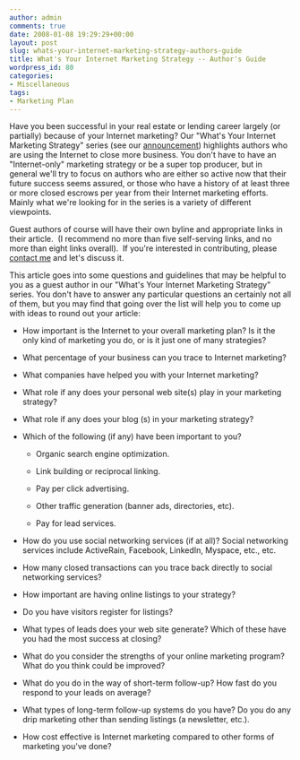 ```yaml
---
author: admin
comments: true
date: 2008-01-08 19:29:29+00:00
layout: post
slug: whats-your-internet-marketing-strategy-authors-guide
title: What's Your Internet Marketing Strategy -- Author's Guide
wordpress_id: 80
categories:
- Miscellaneous
tags:
- Marketing Plan
---
```


Have you been successful in your real estate or lending career largely (or partially) because of your Internet marketing?   Our "What's Your Internet Marketing Strategy" series (see our [announcement](http://www.particlewave.com/internet-marketing/2007/12/11/whats-your-internet-real-estate-marketing-strategy-a-new-series/)) highlights authors who are using the Internet to close more business.  You don't have to have an "Internet-only" marketing strategy or be a super top producer, but in general we'll try to focus on authors who are either so active now that their future success seems assured, or those who have a history of at least three or more closed escrows per year from their Internet marketing efforts.  Mainly what we're looking for in the series is a variety of different viewpoints.

Guest authors of course will have their own byline and appropriate links in their article.  (I recommend no more than five self-serving links, and no more than eight links overall).  If you're interested in contributing, please [contact me](http://www.particlewave.com/internet-marketing/contact/) and let's discuss it.

This article goes into some questions and guidelines that may be helpful to you as a guest author in our "What's Your Internet Marketing Strategy" series.  You don't have to answer any particular questions an certainly not all of them, but you may find that going over the list will help you to come up with ideas to round out your article:



	
  * How important is the Internet to your overall marketing plan?  Is it the only kind of marketing you do, or is it just one of many strategies?

	
  * What percentage of your business can you trace to Internet marketing?

	
  * What companies have helped you with your Internet marketing?

	
  * What role if any does your personal web site(s) play in your marketing strategy?

	
  * What role if any does your blog (s) in your marketing strategy?

	
  * Which of the following (if any) have been important to you?

	
    * Organic search engine optimization.

	
    * Link building or reciprocal linking.

	
    * Pay per click advertising.

	
    * Other traffic generation (banner ads, directories, etc).

	
    * Pay for lead services.




	
  * How do you use social networking services (if at all)?  Social networking services include ActiveRain, Facebook, LinkedIn, Myspace, etc., etc.

	
  * How many closed transactions can you trace back directly to social networking services?

	
  * How important are having online listings to your strategy?

	
  * Do you have visitors register for listings?

	
  * What types of leads does your web site generate?  Which of these have you had the most success at closing?

	
  * What do you consider the strengths of your online marketing program?  What do you think could be improved?

	
  * What do you do in the way of short-term follow-up?  How fast do you respond to your leads on average?

	
  * What types of long-term follow-up systems do you have?  Do you do any drip marketing other than sending listings (a newsletter, etc.).

	
  * How cost effective is Internet marketing compared to other forms of marketing you've done?


